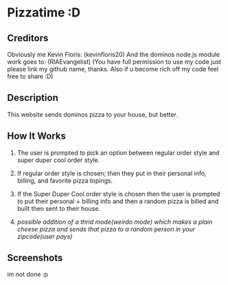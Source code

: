 # Pizzatime :D

## Creditors 

Obviously me Kevin Floris: (kevinfloris20)
And the dominos node.js module work goes to: (RIAEvangelist)
(You have full permission to use my code just please link my github name, thanks. Also if u become rich off my code feel free to share :D)

## Description

This website sends dominos pizza to your house, but better.

## How It Works

1. The user is prompted to pick an option between regular order style and super duper cool order style.

2. If regular order style is chosen; then they put in their personal info, billing, and favorite pizza topings.

3. If the Super Duper Cool order style is chosen then the user is prompted to put their personal + billing info and then a random pizza is billed and built then sent to their house.

4. *possible addition of a thrid mode(weirdo mode) which makes a plain cheese pizza and sends that pizza to a random person in your zipcode(user pays)*


## Screenshots

im not done :p
